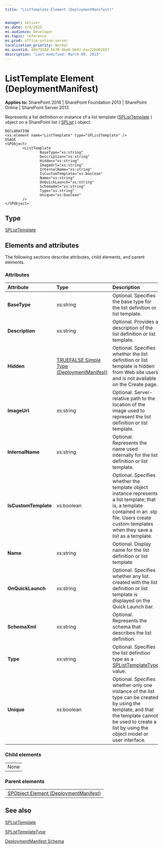 ```yaml
---
title: "ListTemplate Element (DeploymentManifest)"


manager: soliver
ms.date: 3/9/2015
ms.audience: Developer
ms.topic: reference
ms.prod: office-online-server
localization_priority: Normal
ms.assetid: 40b7918d-5678-4be8-bb97-6ac22bd0265f
description: "Last modified: March 09, 2015"
---
```


# ListTemplate Element (DeploymentManifest)

 
  
 **Applies to:** SharePoint 2016 | SharePoint Foundation 2013 | SharePoint Online | SharePoint Server 2013 
  
Represents a list definition or instance of a list template ([SPListTemplate](https://msdn.microsoft.com/library/Microsoft.SharePoint.SPListTemplate.aspx) ) object on a SharePoint list ( [SPList](https://msdn.microsoft.com/library/Microsoft.SharePoint.SPList.aspx) ) object. 
  
```
DECLARATION
<xs:element name="ListTemplate" type="SPListTemplate" />
USAGE
<SPObject>
        <ListTemplate
                BaseType="xs:string"
                Description="xs:string"
                Hidden="xs:string"
                ImageUrl="xs:string"
                InternalName="xs:string"
                IsCustomTemplate="xs:boolean"
                Name="xs:string"
                OnQuickLaunch="xs:string"
                SchemaXml="xs:string"
                Type="xs:string"
                Unique="xs:boolean"
        />
</SPObject>
```

## Type

[SPListTemplate](https://msdn.microsoft.com/library/Microsoft.SharePoint.SPListTemplate.aspx)
  
## Elements and attributes

The following sections describe attributes, child elements, and parent elements.

### Attributes

|**Attribute**|**Type**|**Description**|
|:-----|:-----|:-----|
|**BaseType** <br/> |xs:string  <br/> |Optional. Specifies the base type for the list definition or list template.  <br/> |
|**Description** <br/> |xs:string  <br/> |Optional. Provides a description of the list definition or list template.  <br/> |
|**Hidden** <br/> |[TRUEFALSE Simple Type (DeploymentManifest)](truefalse-simple-type-deploymentmanifest.md) <br/> |Optional. Specifies whether the list definition or list template is hidden from Web site users and is not available on the Create page.  <br/> |
|**ImageUrl** <br/> |xs:string  <br/> |Optional. Server-relative path to the location of the image used to represent the list definition or list template.  <br/> |
|**InternalName** <br/> |xs:string  <br/> |Optional. Represents the name used internally for the list definition or list template.  <br/> |
|**IsCustomTemplate** <br/> |xs:boolean  <br/> |Optional. Specifies whether the template object instance represents a list template; that is, a template contained in an .stp file. Users create custom templates when they save a list as a template.  <br/> |
|**Name** <br/> |xs:string  <br/> |Optional. Display name for the list definition or list template  <br/> |
|**OnQuickLaunch** <br/> |xs:string  <br/> |Optional. Specifies whether any list created with the list definition or list template is displayed on the Quick Launch bar.  <br/> |
|**SchemaXml** <br/> |xs:string  <br/> |Optional. Represents the schema that describes the list definition.  <br/> |
|**Type** <br/> |xs:string  <br/> |Optional. Specifies the list definition type as a [SPListTemplateType](https://msdn.microsoft.com/library/Microsoft.SharePoint.SPListTemplateType.aspx) value.  <br/> |
|**Unique** <br/> |xs:boolean  <br/> |Optional. Specifies whether only one instance of the list type can be created by using the template, and that the template cannot be used to create a list by using the object model or user interface.  <br/> |
   
### Child elements

||
|:-----|
|None |
   
### Parent elements

||
|:-----|
|[SPObject Element (DeploymentManifest)](spobject-element-deploymentmanifest.md)
   
## See also



[SPListTemplate](https://msdn.microsoft.com/library/Microsoft.SharePoint.SPListTemplate.aspx)
  
[SPListTemplateType](https://msdn.microsoft.com/library/Microsoft.SharePoint.SPListTemplateType.aspx)


[DeploymentManifest Schema](deploymentmanifest-schema.md)

